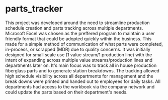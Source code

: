 # parts_tracker

This project was developed around the need to streamline production schedule creation and parts tracking across multiple departments.  Microsoft Excel was chosen as the preffered program to maintain a user friendly format that could be adopted quickly within the business.  This made for a simple method of communication of what parts were completed, in-process, or scrapped (MDR) due to quality concerns.  It was initially designed for small scale use (1 value stream/1 production line) with the intent of expanding across multiple value streams/production lines and departments later on. It's main focus was to track all in house production fiberglass parts and to generate station breakdowns.  The tracking allowed high schedule visibility across all departments for management and the break downs were printed and handed out to employees for daily tasks. All departments had access to the workbook via the company network and could update the parts based on their department's needs.  
